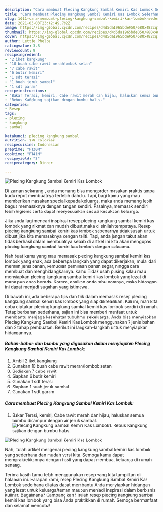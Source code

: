 ```yaml
---
description: "Cara membuat Plecing Kangkung Sambal Kemiri Kas Lombok Sederhana Untuk Jualan"
title: "Cara membuat Plecing Kangkung Sambal Kemiri Kas Lombok Sederhana Untuk Jualan"
slug: 1011-cara-membuat-plecing-kangkung-sambal-kemiri-kas-lombok-sederhana-untuk-jualan
date: 2021-03-03T23:42:49.792Z
image: https://img-global.cpcdn.com/recipes/d4d5da1965bde050/680x482cq70/plecing-kangkung-sambal-kemiri-kas-lombok-foto-resep-utama.jpg
thumbnail: https://img-global.cpcdn.com/recipes/d4d5da1965bde050/680x482cq70/plecing-kangkung-sambal-kemiri-kas-lombok-foto-resep-utama.jpg
cover: https://img-global.cpcdn.com/recipes/d4d5da1965bde050/680x482cq70/plecing-kangkung-sambal-kemiri-kas-lombok-foto-resep-utama.jpg
author: Lettie Phelps
ratingvalue: 3.8
reviewcount: 9
recipeingredient:
- "2 iket kangkung"
- "10 buah cabe rawit merahlombok setan"
- "7 cabe rawit"
- "6 butir kemiri"
- "1 sdt terasi"
- "1 buah jeruk sambal"
- "1 sdt garam"
recipeinstructions:
- "Bakar Terasi, kemiri, Cabe rawit merah dan hijau, haluskan semua bumbu dicampur dengan air jeruk sambal."
- "Rebus Kañgkung sajikan dengan bumbu halus."
categories:
- Resep
tags:
- plecing
- kangkung
- sambal

katakunci: plecing kangkung sambal 
nutrition: 278 calories
recipecuisine: Indonesian
preptime: "PT30M"
cooktime: "PT41M"
recipeyield: "3"
recipecategory: Dinner

---
```



![Plecing Kangkung Sambal Kemiri Kas Lombok](https://img-global.cpcdn.com/recipes/d4d5da1965bde050/680x482cq70/plecing-kangkung-sambal-kemiri-kas-lombok-foto-resep-utama.jpg)

Di zaman  sekarang , anda memang bisa mengorder masakan praktis tanpa kudu repot membuatnya terlebih dahulu. Tapi, bagi kamu yang mau memberikan masakan special kepada keluarga, maka anda memang lebih bagus memasaknya dengan tangan sendiri. Pasalnya, memasak sendiri lebih higienis serta dapat menyesuaikan sesuai kesukaan keluarga.

Jika anda lagi mencari inspirasi resep plecing kangkung sambal kemiri kas lombok yang nikmat dan mudah dibuat,maka di sinilah tempatnya. Resep plecing kangkung sambal kemiri kas lombok  sebenarnya tidak susah untuk dibuat jika kita memasaknya dengan teliti. Tapi, anda jangan takut akan tidak berhasil dalam membuatnya 
sebab di artikel ini kita akan mengupas plecing kangkung sambal kemiri kas lombok dengan seksama.  



Nah buat kamu yang mau memasak plecing kangkung sambal kemiri kas lombok yang enak, ada beberapa langkah yang dapat dikerjakan, mulai dari memilih jenis bahan, kemudian pemilihan bahan segar, hingga cara membuat dan menghidangkannya. kamu Tidak usah pusing kalau mau menyiapkan plecing kangkung sambal kemiri kas lombok yang lezat di mana pun anda berada. Karena, asalkan anda  tahu caranya, maka hidangan ini dapat menjadi suguhan yang istimewa.

Di bawah ini, ada beberapa tips dan trik dalam memasak resep plecing kangkung sambal kemiri kas lombok yang siap dikreasikan. Kali ini, mari kita coba ciptakan plecing kangkung sambal kemiri kas lombok sendiri di rumah. Tetap berbahan sederhana, sajian ini bisa memberi manfaat untuk membantu menjaga kesehatan tubuhmu sekeluarga. Anda bisa menyiapkan Plecing Kangkung Sambal Kemiri Kas Lombok menggunakan 7 jenis bahan dan 2 tahap pembuatan. Berikut ini langkah-langkah untuk menyiapkan hidangannya.

<!--inarticleads1-->

##### Bahan-bahan dan bumbu yang digunakan dalam menyiapkan Plecing Kangkung Sambal Kemiri Kas Lombok:

1. Ambil 2 iket kangkung
1. Gunakan 10 buah cabe rawit merah/lombok setan
1. Sediakan 7 cabe rawit
1. Siapkan 6 butir kemiri
1. Gunakan 1 sdt terasi
1. Siapkan 1 buah jeruk sambal
1. Gunakan 1 sdt garam




<!--inarticleads2-->

##### Cara membuat Plecing Kangkung Sambal Kemiri Kas Lombok:

1. Bakar Terasi, kemiri, Cabe rawit merah dan hijau, haluskan semua bumbu dicampur dengan air jeruk sambal.
<img src="https://img-global.cpcdn.com/steps/44986496863ef0ca/160x128cq70/plecing-kangkung-sambal-kemiri-kas-lombok-langkah-memasak-1-foto.jpg" alt="Plecing Kangkung Sambal Kemiri Kas Lombok">1. Rebus Kañgkung sajikan dengan bumbu halus.
<img src="https://img-global.cpcdn.com/steps/35fc3e75b5821a37/160x128cq70/plecing-kangkung-sambal-kemiri-kas-lombok-langkah-memasak-2-foto.jpg" alt="Plecing Kangkung Sambal Kemiri Kas Lombok">



Nah, itulah artikel mengenai  plecing kangkung sambal kemiri kas lombok  yang sederhana dan mudah versi kita. Semoga kamu dapat mempraktekkannya dengan hasil yang dapat membuat keluarga di rumah senang. 

Terima kasih kamu telah menggunakan resep yang kita tampilkan di halaman ini. Harapan kami, resep  Plecing Kangkung Sambal Kemiri Kas Lombok sederhana di atas dapat membantu Anda menyiapkan hidangan yang lezat untuk keluarga/teman maupun menjadi inspirasi dalam berbisnis kuliner. Bagaimana? Gampang kan? Itulah resep plecing kangkung sambal kemiri kas lombok yang bisa Anda praktikkan di rumah. Semoga bermanfaat dan selamat mencoba!

